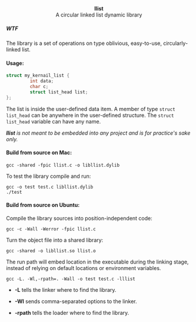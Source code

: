 <p align="center">
  <b>llist</b><br>
  <a>A circular linked list dynamic library</a>
</p>

##### WTF

The library is a set of operations on type oblivious, easy-to-use, circularly-linked list.

#### Usage:
``` c
struct my_kernail_list {
         int data;
         char c;
         struct list_head list;
};
```
The list is inside the user-defined data item. A member of type `struct list_head` can be anywhere in the user-defined structure. The `struct list_head` variable can have any name.

_**llist** is not meant to be embedded into any project and is for practice's sake only._

#### Build from source on Mac:

``` console
gcc -shared -fpic llist.c -o libllist.dylib
```

To test the library compile and run:

``` console
gcc -o test test.c libllist.dylib
./test
```

#### Build from source on Ubuntu:

Compile the library sources into position-independent code:
``` console
gcc -c -Wall -Werror -fpic llist.c
```

Turn the object file into a shared library:

``` console
gcc -shared -o libllist.so llist.o
```

The run path will embed location in the executable during the linking
stage, instead of relying on default locations or environment variables.

``` console
gcc -L. -Wl,-rpath=. -Wall -o test test.c -lllist
```
  * **-L** tells the linker where to find the library.

  * **-Wl** sends comma-separated options to the linker.

  * **-rpath** tells the loader where to find the library.
